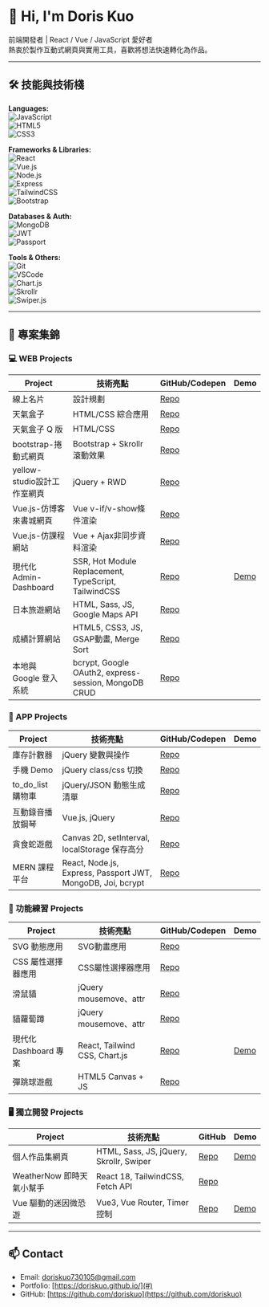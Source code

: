 # 👋 Hi, I'm Doris Kuo

前端開發者 | React / Vue / JavaScript 愛好者  
熱衷於製作互動式網頁與實用工具，喜歡將想法快速轉化為作品。

---

## 🛠 技能與技術棧

**Languages:**  
![JavaScript](https://img.shields.io/badge/JavaScript-ES6+-F7DF1E?style=for-the-badge&logo=javascript&logoColor=black)  
![HTML5](https://img.shields.io/badge/HTML5-E34F26?style=for-the-badge&logo=html5&logoColor=white)  
![CSS3](https://img.shields.io/badge/CSS3-1572B6?style=for-the-badge&logo=css3&logoColor=white)  

**Frameworks & Libraries:**  
![React](https://img.shields.io/badge/React-61DAFB?style=for-the-badge&logo=react&logoColor=black)  
![Vue.js](https://img.shields.io/badge/Vue.js-4FC08D?style=for-the-badge&logo=vue.js&logoColor=white)  
![Node.js](https://img.shields.io/badge/Node.js-339933?style=for-the-badge&logo=node.js&logoColor=white)  
![Express](https://img.shields.io/badge/Express-000000?style=for-the-badge&logo=express&logoColor=white)  
![TailwindCSS](https://img.shields.io/badge/TailwindCSS-06B6D4?style=for-the-badge&logo=tailwind-css&logoColor=white)  
![Bootstrap](https://img.shields.io/badge/Bootstrap-7952B3?style=for-the-badge&logo=bootstrap&logoColor=white)  

**Databases & Auth:**  
![MongoDB](https://img.shields.io/badge/MongoDB-47A248?style=for-the-badge&logo=mongodb&logoColor=white)  
![JWT](https://img.shields.io/badge/JWT-000000?style=for-the-badge&logo=JSONwebtokens&logoColor=white)  
![Passport](https://img.shields.io/badge/Passport-34E0A1?style=for-the-badge)  

**Tools & Others:**  
![Git](https://img.shields.io/badge/Git-F05032?style=for-the-badge&logo=git&logoColor=white)  
![VSCode](https://img.shields.io/badge/VSCode-0078D4?style=for-the-badge&logo=visual-studio-code&logoColor=white)  
![Chart.js](https://img.shields.io/badge/Chart.js-FF6384?style=for-the-badge)  
![Skrollr](https://img.shields.io/badge/Skrollr-00C9A7?style=for-the-badge)  
![Swiper.js](https://img.shields.io/badge/Swiper.js-6332F6?style=for-the-badge)  

---

## 🚀 專案集錦

### 💻 WEB Projects
| Project | 技術亮點 | GitHub/Codepen | Demo |
|---------|---------|--------|------|
| 線上名片 | 設計規劃 | [Repo](https://codepen.io/doriskuo/pen/LYmNpYm)|  |
| 天氣盒子 | HTML/CSS 綜合應用 | [Repo](https://codepen.io/doriskuo/pen/BabNWMM) |  |
| 天氣盒子 Q 版 | HTML/CSS | [Repo](https://codepen.io/doriskuo/pen/MWxKJXr) |  |
| bootstrap-捲動式網頁 | Bootstrap + Skrollr 滾動效果 | [Repo](https://codepen.io/doriskuo/pen/LYaOVQx) |  |
| yellow-studio設計工作室網頁 | jQuery + RWD | [Repo](https://codepen.io/doriskuo/pen/Jjzpvea?editors=0010) |  |
| Vue.js-仿博客來書城網頁 | Vue v-if/v-show條件渲染 | [Repo](https://codepen.io/doriskuo/pen/ExMReax)|  |
| Vue.js-仿課程網站 | Vue + Ajax非同步資料渲染 | [Repo](https://codepen.io/doriskuo/pen/oNVmWog?editors=1010) |  |
| 現代化 Admin-Dashboard | SSR, Hot Module Replacement, TypeScript, TailwindCSS | [Repo](https://codepen.io/doriskuo/pen/oNVmWog?editors=1010) | [Demo](https://admin-dashboard-git-main-doriskuos-projects.vercel.app/?_vercel_share=smriKycZnbghu5oE68UuETXx7HVS0eGe) |
| 日本旅遊網站 | HTML, Sass, JS, Google Maps API | [Repo](https://github.com/doriskuo/NipponTrip) |  |
| 成績計算網站 | HTML5, CSS3, JS, GSAP動畫, Merge Sort | [Repo](https://github.com/doriskuo/gpa-calculator)|  |
| 本地與 Google 登入系統 | bcrypt, Google OAuth2, express-session, MongoDB CRUD | [Repo](https://github.com/doriskuo/express-auth-system) |  |

### 📱 APP Projects
| Project | 技術亮點 | GitHub/Codepen | Demo |
|---------|---------|--------|------|
| 庫存計數器 | jQuery 變數與操作 | [Repo](https://codepen.io/doriskuo/pen/xxBOLwa) |  |
| 手機 Demo | jQuery class/css 切換 | [Repo](https://codepen.io/doriskuo/pen/oNVLKva) |  |
| to_do_list 購物車 | jQuery/JSON 動態生成清單 | [Repo](https://codepen.io/doriskuo/pen/vYPgGgY)|  |
| 互動錄音播放鋼琴 | Vue.js, jQuery | [Repo](https://codepen.io/doriskuo/pen/qBwBQZX?editors=1010) |  |
| 貪食蛇遊戲 | Canvas 2D, setInterval, localStorage 保存高分 | [Repo](https://github.com/doriskuo/snake-game.git)|  |
| MERN 課程平台 | React, Node.js, Express, Passport JWT, MongoDB, Joi, bcrypt | [Repo](https://github.com/doriskuo/mern-project) |  |

### 🎨 功能練習 Projects
| Project | 技術亮點 | GitHub/Codepen | Demo |
|---------|---------|--------|------|
| SVG 動態應用 | SVG動畫應用 | [Repo](https://codepen.io/doriskuo/pen/yLjqzKV) |  |
| CSS 屬性選擇器應用 | CSS屬性選擇器應用 | [Repo](https://codepen.io/doriskuo/pen/zYbxKWZ?editors=0100) |  |
| 滑鼠貓 | jQuery mousemove、attr | [Repo](https://codepen.io/doriskuo/pen/LYaQPzE) |  |
| 貓蘿蔔蹲 | jQuery mousemove、attr | [Repo](https://codepen.io/doriskuo/pen/KKEQwPV?editors=1010) |  |
| 現代化 Dashboard 專案 | React, Tailwind CSS, Chart.js | [Repo](https://github.com/doriskuo/doriskuo.github.io-dashboard-project) | [Demo](https://doriskuo.github.io/doriskuo.github.io-dashboard-project/) |
| 彈跳球遊戲 | HTML5 Canvas + JS | [Repo](https://github.com/doriskuo/bouncing-ball) | |

### 🖥 獨立開發 Projects
| Project | 技術亮點 | GitHub | Demo |
|---------|---------|--------|------|
| 個人作品集網頁 | HTML, Sass, JS, jQuery, Skrollr, Swiper | [Repo](https://github.com/doriskuo/doriskuo.github.io) | [Demo](https://doriskuo.github.io/) |
| WeatherNow 即時天氣小幫手 | React 18, TailwindCSS, Fetch API | [Repo](https://github.com/doriskuo/doriskuo.github.io-react-weather-app) | |
| Vue 驅動的迷因微恐遊 | Vue3, Vue Router, Timer 控制 | [Repo](https://github.com/doriskuo/doris.github.io-vue-escape-game-) | [Demo](https://doriskuo.github.io/doris.github.io-vue-escape-game-/) |

---

## 📫 Contact
- Email: doriskuo730105@gmail.com 
- Portfolio: [https://doriskuo.github.io/](#)
- GitHub: [https://github.com/doriskuo](https://github.com/doriskuo)

